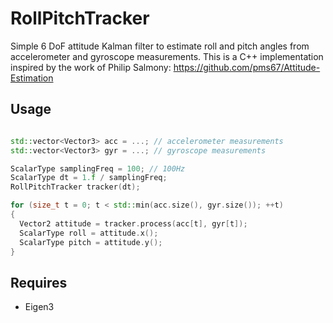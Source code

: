 # RollPitchTracker
Simple 6 DoF attitude Kalman filter to estimate roll and pitch angles from accelerometer and gyroscope measurements.
This is a C++ implementation inspired by the work of Philip Salmony: https://github.com/pms67/Attitude-Estimation

## Usage
```cpp

std::vector<Vector3> acc = ...; // accelerometer measurements
std::vector<Vector3> gyr = ...; // gyroscope measurements

ScalarType samplingFreq = 100; // 100Hz
ScalarType dt = 1.f / samplingFreq;
RollPitchTracker tracker(dt);

for (size_t t = 0; t < std::min(acc.size(), gyr.size()); ++t)
{
  Vector2 attitude = tracker.process(acc[t], gyr[t]);
  ScalarType roll = attitude.x();
  ScalarType pitch = attitude.y();
}
```

## Requires
- Eigen3
